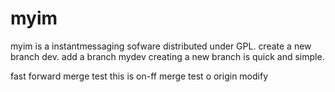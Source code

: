 # myim
myim is a instantmessaging sofware distributed under GPL.
create a new branch dev.
add a branch mydev
creating a new branch is quick and simple.

fast forward merge test
this is on-ff merge test
o
origin modify
